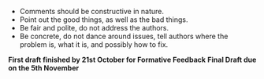 - Comments should be constructive in nature.
- Point out the good things, as well as the bad things.
- Be fair and polite, do not address the authors.
- Be concrete, do not dance around issues, tell authors where the problem is, what it is, and possibly how to fix.


**First draft finished by 21st October for Formative Feedback**
**Final Draft due on the 5th November**